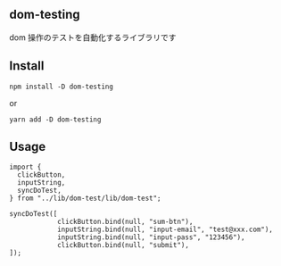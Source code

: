 ## dom-testing

dom 操作のテストを自動化するライブラリです

## Install

```
npm install -D dom-testing
```

or

```
yarn add -D dom-testing
```

## Usage

```
import {
  clickButton,
  inputString,
  syncDoTest,
} from "../lib/dom-test/lib/dom-test";

syncDoTest([
            clickButton.bind(null, "sum-btn"),
            inputString.bind(null, "input-email", "test@xxx.com"),
            inputString.bind(null, "input-pass", "123456"),
            clickButton.bind(null, "submit"),
]);

```
